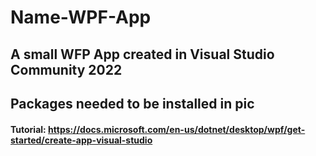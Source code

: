# Name-WPF-App

## A small WFP App created in Visual Studio Community 2022
## Packages needed to be installed in pic
#### Tutorial: https://docs.microsoft.com/en-us/dotnet/desktop/wpf/get-started/create-app-visual-studio
